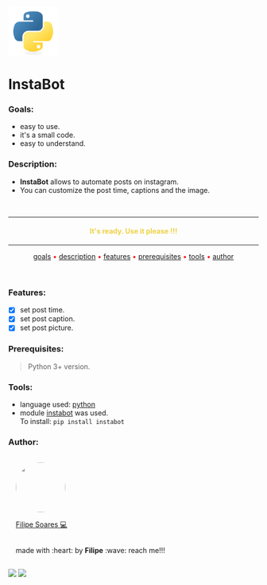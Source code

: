 <img align="center" src="https://raw.githubusercontent.com/devicons/devicon/master/icons/python/python-original.svg" width="100" height="100" />

# InstaBot

### Goals:
- easy to use.
- it's a small code.
- easy to understand.

### Description:
- **InstaBot** allows to automate posts on instagram.
- You can customize the post time, captions and the image.

</br>

***

<h4 align="center", style='color:#eed145'> 
	<strong>It's ready. Use it please !!!</strong>
</h4>

***

<p align="center", style='color:#f00'>
 <a href="#goals">goals</a> •
 <a href="#description">description</a> •
 <a href="#features">features</a> •
 <a href="#prerequisites">prerequisites</a> •
 <a href="#tools">tools</a> •
 <a href="#author">author</a>
</p></br>

### Features:

- [x] set post time.
- [x] set post caption.
- [x] set post picture.

### Prerequisites:
> Python 3+ version.

### Tools:

* language used: [python](https://www.python.org/)
* module [instabot](https://github.com/ohld/igbot) was used.</br>
	To install: `pip install instabot`

### **Author:**
<img width='100' height='100' style="border-radius:50%; padding:15px" src="https://avatars.githubusercontent.com/u/78698099?v=4" /></br>
<a href="https://github.com/lipe14-ops" style='padding: 15px' title="Rocketseat">Filipe Soares :computer:</a>
<p style='padding: 15px'>made with :heart: by <strong>Filipe</strong> :wave: reach me!!!</p>


[![](https://img.shields.io/badge/Gmail-D14836?style=for-the-badge&logo=gmail&logoColor=white)](fn697169@gmail.com)
[![](https://img.shields.io/badge/Instagram-E4405F?style=for-the-badge&logo=instagram&logoColor=white)](https://www.instagram.com/filipe_1408/)
